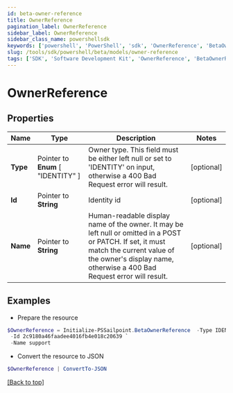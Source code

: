 ```yaml
---
id: beta-owner-reference
title: OwnerReference
pagination_label: OwnerReference
sidebar_label: OwnerReference
sidebar_class_name: powershellsdk
keywords: ['powershell', 'PowerShell', 'sdk', 'OwnerReference', 'BetaOwnerReference'] 
slug: /tools/sdk/powershell/beta/models/owner-reference
tags: ['SDK', 'Software Development Kit', 'OwnerReference', 'BetaOwnerReference']
---
```



# OwnerReference

## Properties

Name | Type | Description | Notes
------------ | ------------- | ------------- | -------------
**Type** |  Pointer to  **Enum** [  "IDENTITY" ] | Owner type. This field must be either left null or set to 'IDENTITY' on input, otherwise a 400 Bad Request error will result. | [optional] 
**Id** |  Pointer to **String** | Identity id | [optional] 
**Name** |  Pointer to **String** | Human-readable display name of the owner. It may be left null or omitted in a POST or PATCH. If set, it must match the current value of the owner's display name, otherwise a 400 Bad Request error will result. | [optional] 

## Examples

- Prepare the resource
```powershell
$OwnerReference = Initialize-PSSailpoint.BetaOwnerReference  -Type IDENTITY `
 -Id 2c9180a46faadee4016fb4e018c20639 `
 -Name support
```

- Convert the resource to JSON
```powershell
$OwnerReference | ConvertTo-JSON
```


[[Back to top]](#) 

